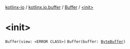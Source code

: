 [kotlinx-io](../../index.md) / [kotlinx.io.buffer](../index.md) / [Buffer](index.md) / [&lt;init&gt;](./-init-.md)

# &lt;init&gt;

`Buffer(view: <ERROR CLASS>)`
`Buffer(buffer: `[`ByteBuffer`](https://docs.oracle.com/javase/6/docs/api/java/nio/ByteBuffer.html)`)`